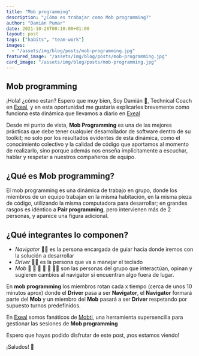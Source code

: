 ```yaml
---
title: "Mob programming"
description: "¿Cómo es trabajar como Mob programming?"
author: "Damián Pumar"
date: 2021-10-26T00:10:00+01:00
layout: post
tags: ["habits", "team-work"]
images:
  - "/assets/img/blog/posts/mob-programming.jpg"
featured_image: "/assets/img/blog/posts/mob-programming.jpg"
card_image: "/assets/img/blog/posts/mob-programming.jpg"
---
```


## Mob programming

¡Hola! ¿cómo estan? Espero que muy bien, Soy Damián 👋, Technical Coach en [Exeal](https://www.exeal.com/), y en esta oportunidad me gustaría explicarles brevemente como funciona esta dinámica que llevamos a diario en [Exeal](https://www.exeal.com/)

Desde mi punto de vista, **Mob Programming** es una de las mejores prácticas que debe tener cualquier desarrollador de software dentro de su toolkit; no solo por los resultados evidentes de esta dinámica, como el conocimiento colectivo y la calidad de código que aportamos al momento de realizarlo, sino porque además nos enseña implícitamente a escuchar, hablar y respetar a nuestros compañeros de equipo.

## ¿Qué es Mob programming?

El mob programming es una dinámica de trabajo en grupo, donde los miembros de un equipo trabajan en la misma habitación, en la misma pieza de código, utilizando la misma computadora para desarrollar; en grandes rasgos es idéntico a **Pair programming**, pero intervienen más de 2 personas, y aparece una figura adicional.

## ¿Qué integrantes lo componen?

- _Navigator_ 👨‍🏫 es la persona encargada de guiar hacia donde iremos con la solución a desarrollar
- _Driver_ 👩‍💻 es la persona que va a manejar el teclado
- _Mob_ 🧒 👦 👩 🧑 👨 👩‍🦱 son las personas del grupo que interactúan, opinan y sugieren cambios al navigator si encuentran algo fuera de lugar.

En **mob programming** los miembros rotan cada x tiempo (cerca de unos 10 minutos aprox) donde el **Driver** pasa a ser **Navigator**, el **Navigator** formará parte del **Mob** y un miembro del **Mob** pasará a ser **Driver** respetando por supuesto turnos predefinidos.

En [Exeal](https://www.exeal.com/) somos fanáticos de [Mobti](https://mobti.me/), una herramienta supersencilla para gestionar las sesiones de **Mob programming**

Espero que hayas podido disfrutar de este post, ¡nos estamos viendo!

¡Saludos! 🖖

